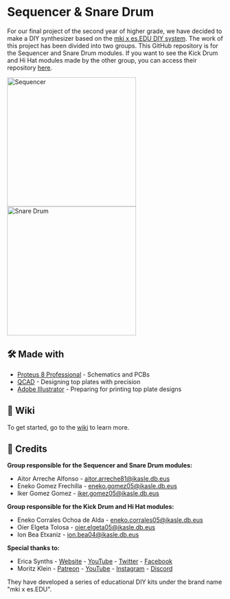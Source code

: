 # Sequencer & Snare Drum

For our final project of the second year of higher grade, we have decided to make a DIY synthesizer based on the [mki x es.EDU DIY system](https://www.ericasynths.lv/shop/diy-kits-1/mki-x-esedu-diy-system/). The work of this project has been divided into two groups. This GitHub repository is for the Sequencer and Snare Drum modules. If you want to see the Kick Drum and Hi Hat modules made by the other group, you can access their repository [here](https://github.com/CCorraless/KICKDRUM-HI-HAT/).

<img src="https://www.ericasynths.lv/media/Edu_DIY_SEQ.jpg" alt="Sequencer" width="300"> <img src="https://www.ericasynths.lv/media/snaredrumwebshop.jpeg" alt="Snare Drum" width="300">

🛠️ Made with
---
- [Proteus 8 Professional](https://www.labcenter.com/) - Schematics and PCBs
- [QCAD](https://www.qcad.org/en/) - Designing top plates with precision
- [Adobe Illustrator](https://www.adobe.com/es/products/illustrator/campaign/pricing.html) - Preparing for printing top plate designs

📖 Wiki
---
To get started, go to the [wiki](https://github.com/ikergomez05/Sequencer-Snare/wiki) to learn more.

👥 Credits
---
**Group responsible for the Sequencer and Snare Drum modules:**
- Aitor Arreche Alfonso - aitor.arreche81@ikasle.db.eus
- Eneko Gomez Frechilla - eneko.gomez05@ikasle.db.eus
- Iker Gomez Gomez - iker.gomez05@ikasle.db.eus

**Group responsible for the Kick Drum and Hi Hat modules:**
- Eneko Corrales Ochoa de Alda - eneko.corrales05@ikasle.db.eus
- Oier Elgeta Tolosa - oier.elgeta05@ikasle.db.eus
- Ion Bea Etxaniz - ion.bea04@ikasle.db.eus

**Special thanks to:**
- Erica Synths - [Website](https://www.ericasynths.lv/) - [YouTube](https://www.youtube.com/user/EricaSynths) - [Twitter](https://x.com/ericasynths) - [Facebook](https://www.facebook.com/ericasynths/)
- Moritz Klein - [Patreon](https://www.patreon.com/moritzklein) - [YouTube](https://www.youtube.com/@MoritzKlein0) - [Instagram](https://www.instagram.com/moritzklein0/#) - [Discord](https://discord.com/invite/KCwpyAsFpb)

They have developed a series of educational DIY kits under the brand name "mki x es.EDU".
